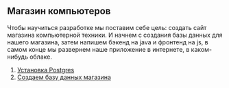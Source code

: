 ## Магазин компьютеров
Чтобы научиться разработке мы поставим себе цель: создать сайт магазина компьютерной техники.
И начнем с создания базы данных для нашего магазина, затем напишем бэкенд на java и фронтенд на js, в самом конце мы развернем наше приложение в интернете, в каком-нибудь облаке.

1. [Установка Postgres](./doc/install_db.md)
2. [Создаем базу данных магазина](./doc/create_db.md)